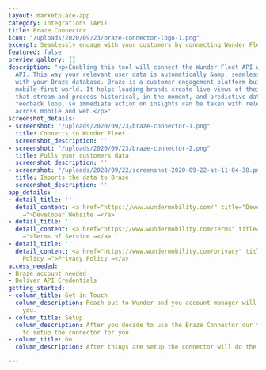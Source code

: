 ```yaml
---
layout: marketplace-app
category: Integrations (API)
title: Braze Connector
icon: "/uploads/2020/09/23/braze-connector-logo-1.png"
excerpt: Seamlessly engage with your customers by connecting Wunder Fleet & Braze.
featured: false
preview_gallery: []
description: "<p>Enabling this tool will connect the Wunder Fleet API with the Braze
  API. This way your relevant user data is automatically &amp; seamlessly synchronized
  with your Braze database. Braze is a customer engagement platform built for today’s
  mobile–first world. It helps leading brands create live views of their customers
  that stream and process historical, in–the–moment, and predictive data in an interactive
  feedback loop, so immediate action on insights can be taken with relevant messaging
  across mobile and web.</p>"
screenshot_details:
- screenshot: "/uploads/2020/09/23/braze-connector-1.png"
  title: Connects to Wunder Fleet
  screenshot_description: ''
- screenshot: "/uploads/2020/09/23/braze-connector-2.png"
  title: Pulls your customers data
  screenshot_description: ''
- screenshot: "/uploads/2020/09/22/screenshot-2020-09-22-at-11-04-38.png"
  title: Imports the data to Braze
  screenshot_description: ''
app_details:
- detail_title: ''
  detail_content: <a href="https://www.wundermobility.com/" title="Developer Website
    →">Developer Website →</a>
- detail_title: ''
  detail_content: <a href="https://www.wundermobility.com/terms" title="Terms of Service
    →">Terms of Service →</a>
- detail_title: ''
  detail_content: <a href="https://www.wundermobility.com/privacy" title="Privacy
    Policy →">Privacy Policy →</a>
access_needed:
- Braze account needed
- Deliver API Credentials
getting_started:
- column_title: Get in Touch
  column_description: Reach out to Wunder and you account manager will get back to
    you.
- column_title: Setup
  column_description: After you decide to use the Braze Connector our team will help
    to setup the connector for you.
- column_title: Go
  column_description: After things are setup the connector will do the work for you.

---
```

